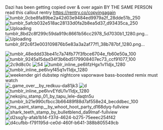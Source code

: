 Dazi has been getting copied over & over again BY THE SAME PERSON read this callout rentry https://rentry.co/copyingagain
![tumblr_0cbe8fa89be2a42d03e9484ed9979a2f_28dde51b_250](https://github.com/GRILLEDCHE3SE/GRILLEDCHE3SE/assets/151359580/d64e079f-5de5-4357-9916-90a6b43a5c79)
![tumblr_5afcb032e518ac28133d0fa2b8ea5d37_d93435ca_250](https://github.com/GRILLEDCHE3SE/GRILLEDCHE3SE/assets/151359580/82041898-a6ad-4c69-aef0-3cf2d082ace9)
![Uploading tumblr_8bd2c8f299c59da919c8661b56cc2978_5d7030b1_1280.png…]()
![Uploading tumblr_6f2c6f3e003109876b5e83a3a2af77f1_38b787bf_1280.png…]()


![tumblr_48eddd33be41c7a74fb77f3fbce6704e_fb60e50a_100](https://github.com/GRILLEDCHE3SE/GRILLEDCHE3SE/assets/151359580/c998cb74-6f84-4a44-8039-8ef28f94371a)
![tumblr_9245a15dad34f3b6bd5179908407ec73_ccf91077_100](https://github.com/GRILLEDCHE3SE/GRILLEDCHE3SE/assets/151359580/443232fe-5788-4217-820d-0163c121d83a)
![2c9d8c0c](https://github.com/GRILLEDCHE3SE/GRILLEDCHE3SE/assets/151359580/e4976663-2e11-41ee-8842-10cf87806a97)
![54](https://github.com/GRILLEDCHE3SE/GRILLEDCHE3SE/assets/151359580/34007769-f1b5-495e-997b-6fe54470c39a)
![tumblr_inline_pe6lifzHgx1v11djx_1280](https://github.com/GRILLEDCHE3SE/GRILLEDCHE3SE/assets/151359580/6c35c6e5-e48e-4814-8dc4-c41a10cbe1e6)
![tumblr_inline_pe6lvyf45q1v11djx_1280](https://github.com/GRILLEDCHE3SE/GRILLEDCHE3SE/assets/151359580/7ab5b960-03f2-4ea3-a4d4-bed74eaf8b26)
![weekender girl dubstep nightcore vaporwave bass-boosted remix must watch](https://github.com/GRILLEDCHE3SE/GRILLEDCHE3SE/assets/151359580/8cc51906-3c97-40f8-ad80-9ac1e1398540)
![_game_over__by_redkuu-da81jk3](https://github.com/GRILLEDCHE3SE/GRILLEDCHE3SE/assets/151359580/4ae52262-878d-408c-8430-67a5eaeac326)
![d](https://github.com/GRILLEDCHE3SE/GRILLEDCHE3SE/assets/151359580/b43f3a7f-903e-4c8e-b982-77a3af2f6849)
![tumblr_inline_pe6lvvEYdU1v11djx_1280](https://github.com/GRILLEDCHE3SE/GRILLEDCHE3SE/assets/151359580/2f377545-efe6-4357-9a7d-20fd33569a66)
![nekojiru_stamp_01_by_tapu_lele-daqtn5u](https://github.com/GRILLEDCHE3SE/GRILLEDCHE3SE/assets/151359580/fc347e17-aaa8-4ad9-8732-9e792c96a186)
![tumblr_b21e990cfbcc3b66489f88d7af558e24_becddbec_100](https://github.com/GRILLEDCHE3SE/GRILLEDCHE3SE/assets/151359580/f7320ff1-3e26-43c1-aeb3-6d12de70f338)
![ms_paint_stamp__by_whoot_hoot_party_d168dyq-fullview](https://github.com/GRILLEDCHE3SE/GRILLEDCHE3SE/assets/151359580/43894cb5-a2c2-4526-9768-2ea226084b8a)
![shark_teeth_stamp_by_bulletblend_da9lmaf-fullview](https://github.com/GRILLEDCHE3SE/GRILLEDCHE3SE/assets/151359580/922be4d9-8dfb-4119-81af-a29a470c65c0)
![d2ssg1y-afab1b14-f37d-4624-b275-75eeec254f42](https://github.com/GRILLEDCHE3SE/GRILLEDCHE3SE/assets/151359580/ca9fbc3f-921c-4680-9877-f2fe7e66438d)
![d4cufbb-f791195d-ce0d-460f-b641-388b805549cb](https://github.com/GRILLEDCHE3SE/GRILLEDCHE3SE/assets/151359580/81dcb919-bc28-4b7e-92b9-75539c1d96be)


